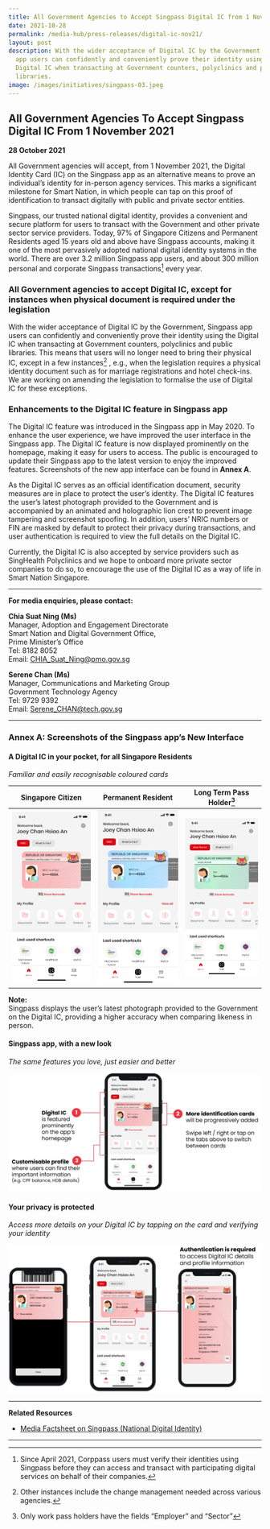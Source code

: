 ```yaml
---
title: All Government Agencies to Accept Singpass Digital IC from 1 November 2021
date: 2021-10-28
permalink: /media-hub/press-releases/digital-ic-nov21/
layout: post
description: With the wider acceptance of Digital IC by the Government, Singpass
  app users can confidently and conveniently prove their identity using the
  Digital IC when transacting at Government counters, polyclinics and public
  libraries.
image: /images/initiatives/singpass-03.jpeg
---
```

## All Government Agencies To Accept Singpass Digital IC From 1 November 2021

**28 October 2021**

All Government agencies will accept, from 1 November 2021, the Digital Identity Card (IC) on the Singpass app as an alternative means to prove an individual’s identity for in-person agency services. This marks a significant milestone for Smart Nation, in which people can tap on this proof of identification to transact digitally with public and private sector entities.

Singpass, our trusted national digital identity, provides a convenient and secure platform for users to transact with the Government and other private sector service providers. Today, 97% of Singapore Citizens and Permanent Residents aged 15 years old and above have Singpass accounts, making it one of the most pervasively adopted national digital identity systems in the world. There are over 3.2 million Singpass app users, and about 300 million personal and corporate Singpass transactions[^1] every year.

### All Government agencies to accept Digital IC, except for instances when physical document is required under the legislation

With the wider acceptance of Digital IC by the Government, Singpass app users can confidently and conveniently prove their identity using the Digital IC when transacting at Government counters, polyclinics and public libraries. This means that users will no longer need to bring their physical IC, except in a few instances[^2] , e.g., when the legislation requires a physical identity document such as for marriage registrations and hotel check-ins. We are working on amending the legislation to formalise the use of Digital IC for these exceptions.

### Enhancements to the Digital IC feature in Singpass app

The Digital IC feature was introduced in the Singpass app in May 2020. To enhance the user experience, we have improved the user interface in the Singpass app. The Digital IC feature is now displayed prominently on the homepage, making it easy for users to access. The public is encouraged to update their Singpass app to the latest version to enjoy the improved features. Screenshots of the new app interface can be found in **Annex A**.

As the Digital IC serves as an official identification document, security measures are in place to protect the user’s identity. The Digital IC features the user’s latest photograph provided to the Government and is accompanied by an animated and holographic lion crest to prevent image tampering and screenshot spoofing. In addition, users’ NRIC numbers or FIN are masked by default to protect their privacy during transactions, and user authentication is required to view the full details on the Digital IC.

Currently, the Digital IC is also accepted by service providers such as SingHealth Polyclinics and we hope to onboard more private sector companies to do so, to encourage the use of the Digital IC as a way of life in Smart Nation Singapore.


---

**For media enquiries, please contact:**


**Chia Suat Ning (Ms)**<br>
Manager, Adoption and Engagement Directorate<br>
Smart Nation and Digital Government Office, <br>
Prime Minister’s Office<br>
Tel: 8182 8052<br>
Email: CHIA_Suat_Ning@pmo.gov.sg


**Serene Chan (Ms)**<br>
Manager, Communications and Marketing Group<br>
Government Technology Agency<br>
Tel: 9729 9392<br>
Email: Serene_CHAN@tech.gov.sg

---
### Annex A: Screenshots of the Singpass app’s New Interface

#### A Digital IC in your pocket, for all Singapore Residents
*Familiar and easily recognisable coloured cards*

| **Singapore Citizen**	 | **Permanent Resident** | **Long Term Pass Holder**[^3] |
| -------- | -------- | -------- |
| ![Alt text for image on Isomer site](/images/media-hub/press-release/2021/annex%20a%20-%20singapore%20citizen.png)     | ![Alt text for image on Isomer site](/images/media-hub/press-release/2021/annex%20a%20-%20permanent%20resident.png)    | ![Alt text for image on Isomer site](/images/media-hub/press-release/2021/annex%20a%20-%20long%20term%20pass%20holder.png)     |

**Note:** <br>Singpass displays the user’s latest photograph provided to the Government on the Digital IC, providing a higher accuracy when comparing likeness in person.

#### Singpass app, with a new look
*The same features you love, just easier and better*

![Alt text for image on Isomer site](/images/media-hub/press-release/2021/Annex%20A%20-%20Singpass%20app%20with%20a%20new%20look.jpeg)

#### Your privacy is protected
*Access more details on your Digital IC by tapping on the card and verifying your identity*

![Alt text for image on Isomer site](/images/media-hub/press-release/2021/Annex%20A%20-%20Your%20privacy%20is%20protected.jpeg)



---

**Related Resources**<br>
* [Media Factsheet on Singpass (National Digital Identity)](/files/press-releases/2021/media%20factsheet%20on%20singpass%20national%20digital%20identity.pdf)

---

[^1]: Since April 2021, Corppass users must verify their identities using Singpass before they can access and transact with participating digital services on behalf of their companies.

[^2]: Other instances include the change management needed across various agencies.

[^3]: Only work pass holders have the fields “Employer” and “Sector”